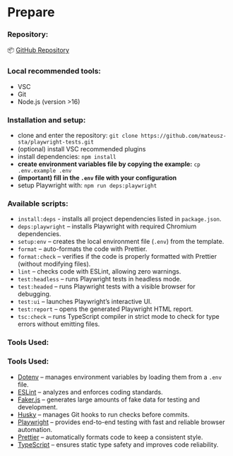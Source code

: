 # Prepare

### Repository:

📦 [GitHub Repository](https://github.com/mateusz-sta/playwright-tests.git)

### Local recommended tools:

- VSC
- Git
- Node.js (version >16)

### Installation and setup:

- clone and enter the repository: `git clone https://github.com/mateusz-sta/playwright-tests.git`
- (optional) install VSC recommended plugins
- install dependencies: `npm install`
- **create environment variables file by copying the example:** `cp .env.example .env`
- **(important) fill in the `.env` file with your configuration**
- setup Playwright with: `npm run deps:playwright`

### Available scripts:

- `install:deps` - installs all project dependencies listed in `package.json`.
- `deps:playwright` – installs Playwright with required Chromium dependencies.
- `setup:env` – creates the local environment file (`.env`) from the template.
- `format` – auto-formats the code with Prettier.
- `format:check` – verifies if the code is properly formatted with Prettier (without modifying files).
- `lint` – checks code with ESLint, allowing zero warnings.
- `test:headless` – runs Playwright tests in headless mode.
- `test:headed` – runs Playwright tests with a visible browser for debugging.
- `test:ui` – launches Playwright’s interactive UI.
- `test:report` – opens the generated Playwright HTML report.
- `tsc:check` – runs TypeScript compiler in strict mode to check for type errors without emitting files.

### Tools Used:

### Tools Used:

- [Dotenv](https://github.com/motdotla/dotenv) – manages environment variables by loading them from a `.env` file.
- [ESLint](https://eslint.org/) – analyzes and enforces coding standards.
- [Faker.js](https://fakerjs.dev/) – generates large amounts of fake data for testing and development.
- [Husky](https://typicode.github.io/husky/) – manages Git hooks to run checks before commits.
- [Playwright](https://playwright.dev/) – provides end-to-end testing with fast and reliable browser automation.
- [Prettier](https://prettier.io/) – automatically formats code to keep a consistent style.
- [TypeScript](https://www.typescriptlang.org/) – ensures static type safety and improves code reliability.
